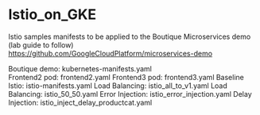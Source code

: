 # Istio_on_GKE
Istio samples manifests to be applied to the Boutique Microservices demo (lab guide to follow)
https://github.com/GoogleCloudPlatform/microservices-demo

Boutique demo:    kubernetes-manifests.yaml<br/>
Frontend2 pod:    frontend2.yaml
Frontend3 pod:    frontend3.yaml
Baseline Istio:   istio-manifests.yaml
Load Balancing:   istio_all_to_v1.yaml
Load Balancing:   istio_50_50.yaml
Error Injection:  istio_error_injection.yaml
Delay Injection:  istio_inject_delay_productcat.yaml
